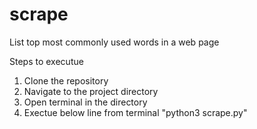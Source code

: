 # scrape
List top most commonly used words in a web page


Steps to executue
1. Clone the repository
2. Navigate to the project directory
3. Open terminal in the directory
4. Exectue below line from terminal
   "python3 scrape.py"
